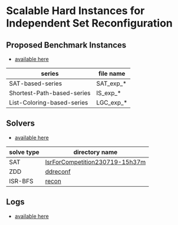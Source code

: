 # Scalable Hard Instances for Independent Set Reconfiguration

## Proposed Benchmark Instances

- [available here](/instances/exp_instance/)

| series                     | file name |
| -------------------------- | --------- |
| SAT-based-series           | SAT_exp_* |
| Shortest-Path-based-series | IS_exp_*  |
| List-Coloring-based-series | LGC_exp_* |

## Solvers

- [available here](/solvers/)

| solve type | directory name                                                             |
| ---------- | -------------------------------------------------------------------------- |
| SAT        | [IsrForCompetition230719-15h37m](/solvers/IsrForCompetition230719-15h37m/) |
| ZDD        | [ddreconf](/solvers/ddreconf/)                                             |
| ISR-BFS    | [recon](/solvers/recon/)                                                   |

## Logs

- [available here](/logs/)